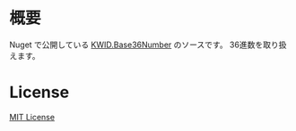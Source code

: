 # 概要
Nuget で公開している [KWID.Base36Number](https://www.nuget.org/packages/Base36Number/) のソースです。
36進数を取り扱えます。

# License
[MIT License](https://github.com/kawaidainfinity/KWID.Base36Number/blob/master/LICENSE)